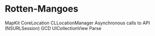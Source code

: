 
# Rotten-Mangoes








MapKit 
CoreLocation
CLLocationManager
Asynchronous calls to API (NSURLSession)
GCD
UICollectionView 
Parse
